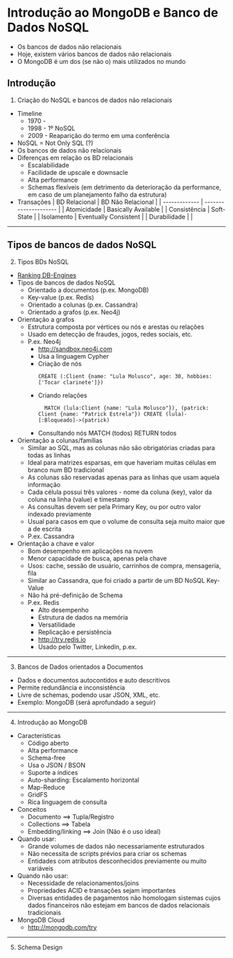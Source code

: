 # Introdução ao MongoDB e Banco de Dados NoSQL

- Os bancos de dados não relacionais 
- Hoje, existem vários bancos de dados não relacionais
- O MongoDB é um dos (se não o) mais utilizados no mundo

## Introdução
1. Criação do NoSQL e bancos de dados não relacionais
- Timeline
  - 1970 - 
  - 1998 - 1º NoSQL
  - 2009 - Reaparição do termo em uma conferência 
- NoSQL = Not Only SQL (?)
- Os bancos de dados não relacionais 
- Diferenças em relação os BD relacionais
  - Escalabilidade
  - Facilidade de upscale e downsacle
  - Alta performance
  - Schemas flexíveis (em detrimento da deterioração da performance, em caso de um planejamento falho da estrutura)
- Transações
  | BD Relacional | BD Não Relacional     |
  | ------------- | --------------------- |
  | Atomicidade   | Basically Available   |
  | Consistência  | Soft-State            |
  | Isolamento    | Eventually Consistent |
  | Durabilidade  |                       |
-----
## Tipos de bancos de dados NoSQL
2. Tipos BDs NoSQL
- [Ranking DB-Engines](https://db-engines.com/en/ranking)
- Tipos de bancos de dados NoSQL
   - Orientado a documentos (p.ex. MongoDB)
   - Key-value (p.ex. Redis)
   - Orientado a colunas (p.ex. Cassandra)
   - Orientado a grafos (p.ex. Neo4j)
- Orientação a grafos
  - Estrutura composta por vértices ou nós e arestas ou relações
  - Usado em detecção de fraudes, jogos, redes sociais, etc.
  - P.ex. Neo4j
    - http://sandbox.neo4j.com
    - Usa a linguagem Cypher
    - Criação de nós
      ```cypher
      CREATE (:Client {name: "Lula Molusco", age: 30, hobbies: ['Tocar clarinete']})
      ```
    - Criando relações
      ```cypher 
        MATCH (lula:Client {name: "Lula Molusco"}), (patrick: Client {name: "Patrick Estrela"}) CREATE (lula)-[:Bloqueado]->(patrick)
      ```
    - Consultando nós
      MATCH (todos) RETURN todos
- Orientação a colunas/famílias
  - Similar ao SQL, mas as colunas não são obrigatórias criadas para todas as linhas
  - Ideal para matrizes esparsas, em que haveriam muitas células em branco num BD tradicional
  - As colunas são reservadas apenas para as linhas que usam aquela informação
  - Cada célula possui três valores - nome da coluna (key), valor da coluna na linha (value) e timestamp 
  - As consultas devem ser pela Primary Key, ou por outro valor indexado previamente
  - Usual para casos em que o volume de consulta seja muito maior que a de escrita
  - P.ex. Cassandra
- Orientação a chave e valor
  - Bom desempenho em aplicações na nuvem
  - Menor capacidade de busca, apenas pela chave
  - Usos: cache, sessão de usuário, carrinhos de compra, mensageria, fila
  - Similar ao Cassandra, que foi criado a partir de um BD NoSQL Key-Value
  - Não há pré-definição de Schema 
  - P.ex. Redis
    - Alto desempenho
    - Estrutura de dados na memória
    - Versatilidade
    - Replicação e persistência
    - http://try.redis.io
    - Usado pelo Twitter, Linkedin, p.ex.
------
3. Bancos de Dados orientados a Documentos
- Dados e documentos autocontidos e auto descritivos
- Permite redundância e inconsistência
- Livre de schemas, podendo usar JSON, XML, etc.
- Exemplo: MongoDB (será aprofundado a seguir)
-----
4. Introdução ao MongoDB
- Características
  - Código aberto
  - Alta performance
  - Schema-free
  - Usa o JSON / BSON 
  - Suporte a índices 
  - Auto-sharding: Escalamento horizontal
  - Map-Reduce
  - GridFS
  - Rica linguagem de consulta
- Conceitos
  - Documento ==> Tupla/Registro
  - Collections ==> Tabela
  - Embedding/linking ==> Join (Não é o uso ideal)
- Quando usar:
  - Grande volumes de dados não necessariamente estruturados
  - Não necessita de scripts prévios para criar os schemas
  - Entidades com atributos desconhecidos previamente ou muito variáveis 
- Quando não usar:
  - Necessidade de relacionamentos/joins
  - Propriedades ACID e transações sejam importantes
  - Diversas entidades de pagamentos não homologam sistemas cujos dados financeiros não estejam em bancos de dados relacionais tradicionais
- MongoDB Cloud
  - http://mongodb.com/try  
----- 
5. Schema Design
  

